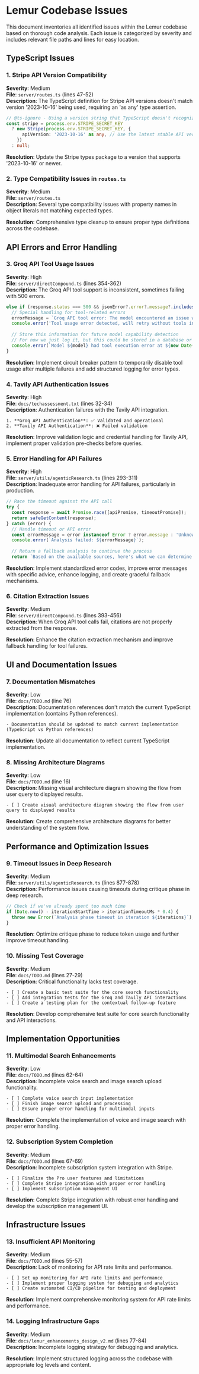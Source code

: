 # Lemur Codebase Issues

This document inventories all identified issues within the Lemur codebase based on thorough code analysis. Each issue is categorized by severity and includes relevant file paths and lines for easy location.

## TypeScript Issues

### 1. Stripe API Version Compatibility

**Severity**: Medium  
**File**: `server/routes.ts` (lines 47-52)  
**Description**: The TypeScript definition for Stripe API versions doesn't match version '2023-10-16' being used, requiring an 'as any' type assertion.

```typescript
// @ts-ignore - Using a version string that TypeScript doesn't recognize yet
const stripe = process.env.STRIPE_SECRET_KEY 
  ? new Stripe(process.env.STRIPE_SECRET_KEY, {
      apiVersion: '2023-10-16' as any, // Use the latest stable API version
    }) 
  : null;
```

**Resolution**: Update the Stripe types package to a version that supports '2023-10-16' or newer.

### 2. Type Compatibility Issues in `routes.ts`

**Severity**: Medium  
**File**: `server/routes.ts`  
**Description**: Several type compatibility issues with property names in object literals not matching expected types.

**Resolution**: Comprehensive type cleanup to ensure proper type definitions across the codebase.

## API Errors and Error Handling

### 3. Groq API Tool Usage Issues

**Severity**: High  
**File**: `server/directCompound.ts` (lines 354-362)  
**Description**: The Groq API tool support is inconsistent, sometimes failing with 500 errors.

```typescript
else if (response.status === 500 && jsonError?.error?.message?.includes('tools')) {
  // Special handling for tool-related errors
  errorMessage = `Groq API tool error: The model encountered an issue with tool usage. Specific error: ${jsonError?.error?.message || 'Unknown tool error'}`;
  console.error('Tool usage error detected, will retry without tools in future requests');
  
  // Store this information for future model capability detection
  // For now we just log it, but this could be stored in a database or cache
  console.error(`Model ${model} had tool execution error at ${new Date().toISOString()}`);
}
```

**Resolution**: Implement circuit breaker pattern to temporarily disable tool usage after multiple failures and add structured logging for error types.

### 4. Tavily API Authentication Issues

**Severity**: High  
**File**: `docs/techassessment.txt` (lines 32-34)  
**Description**: Authentication failures with the Tavily API integration.

```
1. **Groq API Authentication**: ✅ Validated and operational
2. **Tavily API Authentication**: ❌ Failed validation
```

**Resolution**: Improve validation logic and credential handling for Tavily API, implement proper validation pre-checks before queries.

### 5. Error Handling for API Failures

**Severity**: High  
**File**: `server/utils/agenticResearch.ts` (lines 293-311)  
**Description**: Inadequate error handling for API failures, particularly in production.

```typescript
// Race the timeout against the API call
try {
  const response = await Promise.race([apiPromise, timeoutPromise]);
  return safeGetContent(response);
} catch (error) {
  // Handle timeout or API error
  const errorMessage = error instanceof Error ? error.message : 'Unknown error';
  console.error(`Analysis failed: ${errorMessage}`);
  
  // Return a fallback analysis to continue the process
  return `Based on the available sources, here's what we can determine about "${query}"...`;
```

**Resolution**: Implement standardized error codes, improve error messages with specific advice, enhance logging, and create graceful fallback mechanisms.

### 6. Citation Extraction Issues

**Severity**: Medium  
**File**: `server/directCompound.ts` (lines 393-456)  
**Description**: When Groq API tool calls fail, citations are not properly extracted from the response.

**Resolution**: Enhance the citation extraction mechanism and improve fallback handling for tool failures.

## UI and Documentation Issues

### 7. Documentation Mismatches

**Severity**: Low  
**File**: `docs/TODO.md` (line 76)  
**Description**: Documentation references don't match the current TypeScript implementation (contains Python references).

```
- Documentation should be updated to match current implementation (TypeScript vs Python references)
```

**Resolution**: Update all documentation to reflect current TypeScript implementation.

### 8. Missing Architecture Diagrams

**Severity**: Low  
**File**: `docs/TODO.md` (line 16)  
**Description**: Missing visual architecture diagram showing the flow from user query to displayed results.

```
- [ ] Create visual architecture diagram showing the flow from user query to displayed results
```

**Resolution**: Create comprehensive architecture diagrams for better understanding of the system flow.

## Performance and Optimization Issues

### 9. Timeout Issues in Deep Research

**Severity**: Medium  
**File**: `server/utils/agenticResearch.ts` (lines 877-878)  
**Description**: Performance issues causing timeouts during critique phase in deep research.

```typescript
// Check if we've already spent too much time
if (Date.now() - iterationStartTime > iterationTimeoutMs * 0.4) {
  throw new Error(`Analysis phase timeout in iteration ${iterations}`);
}
```

**Resolution**: Optimize critique phase to reduce token usage and further improve timeout handling.

### 10. Missing Test Coverage

**Severity**: Medium  
**File**: `docs/TODO.md` (lines 27-29)  
**Description**: Critical functionality lacks test coverage.

```
- [ ] Create a basic test suite for the core search functionality
- [ ] Add integration tests for the Groq and Tavily API interactions
- [ ] Create a testing plan for the contextual follow-up feature
```

**Resolution**: Develop comprehensive test suite for core search functionality and API interactions.

## Implementation Opportunities

### 11. Multimodal Search Enhancements

**Severity**: Low  
**File**: `docs/TODO.md` (lines 62-64)  
**Description**: Incomplete voice search and image search upload functionality.

```
- [ ] Complete voice search input implementation
- [ ] Finish image search upload and processing
- [ ] Ensure proper error handling for multimodal inputs
```

**Resolution**: Complete the implementation of voice and image search with proper error handling.

### 12. Subscription System Completion

**Severity**: Medium  
**File**: `docs/TODO.md` (lines 67-69)  
**Description**: Incomplete subscription system integration with Stripe.

```
- [ ] Finalize the Pro user features and limitations
- [ ] Complete Stripe integration with proper error handling
- [ ] Implement subscription management UI
```

**Resolution**: Complete Stripe integration with robust error handling and develop the subscription management UI.

## Infrastructure Issues

### 13. Insufficient API Monitoring

**Severity**: Medium  
**File**: `docs/TODO.md` (lines 55-57)  
**Description**: Lack of monitoring for API rate limits and performance.

```
- [ ] Set up monitoring for API rate limits and performance
- [ ] Implement proper logging system for debugging and analytics
- [ ] Create automated CI/CD pipeline for testing and deployment
```

**Resolution**: Implement comprehensive monitoring system for API rate limits and performance.

### 14. Logging Infrastructure Gaps

**Severity**: Medium  
**File**: `docs/lemur_enhancements_design_v2.md` (lines 77-84)  
**Description**: Incomplete logging strategy for debugging and analytics.

**Resolution**: Implement structured logging across the codebase with appropriate log levels and content.